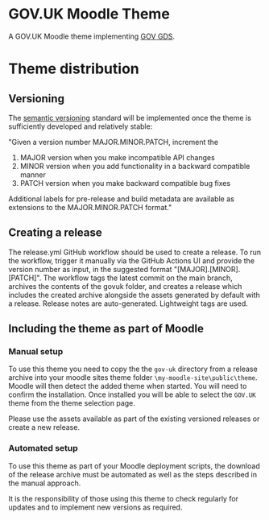 # GOV.UK Moodle Theme
A GOV.UK Moodle theme implementing [GOV GDS](https://design-system.service.gov.uk/).

# Theme distribution
## Versioning
The [semantic versioning](https://semver.org/) standard will be implemented once the theme is sufficiently developed and relatively stable:

"Given a version number MAJOR.MINOR.PATCH, increment the

1. MAJOR version when you make incompatible API changes
2. MINOR version when you add functionality in a backward compatible manner
3. PATCH version when you make backward compatible bug fixes

Additional labels for pre-release and build metadata are available as extensions to the MAJOR.MINOR.PATCH format."

## Creating a release
The release.yml GitHub workflow should be used to create a release. To run the workflow, trigger it manually via the GitHub Actions UI and provide the version number as input, in the suggested format "[MAJOR].[MINOR].[PATCH]". 
The workflow tags the latest commit on the main branch, archives the contents of the govuk folder, and creates a release which includes the created archive alongside the assets generated by default with a release. Release notes are auto-generated. Lightweight tags are used.

## Including the theme as part of Moodle
### Manual setup
To use this theme you need to copy the the `gov-uk` directory from a release archive into your moodle sites theme folder `\my-moodle-site\public\theme`. Moodle will then detect the added theme when started. You will need to confirm the installation. Once installed you will be able to select the `GOV.UK` theme from the theme selection page.

Please use the assets available as part of the existing versioned releases or create a new release.

### Automated setup
To use this theme as part of your Moodle deployment scripts, the download of the release archive must be automated as well as the steps described in the manual approach. 

It is the responsibility of those using this theme to check regularly for updates and to implement new versions as required. 




